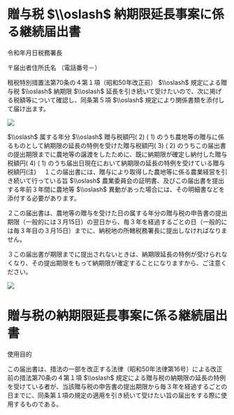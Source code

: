 # 贈与税 $\\oslash$ 納期限延長事案に係る継続届出書

令和年月日税務署長

〒届出者住所氏名 （電話番号－）

租税特別措置法第70条の４第１項（昭和50年改正前） $\\oslash$ 規定による贈与税 $\\oslash$ 納期限 $\\oslash$ 延長を引き続いて受けたいので、次に掲げる税額等について確認し、同条第５項 $\\oslash$ 規定により関係書類を添付して届け出ます。

![](https://www.nta.go.jp/tmp/f5358805-b61b-49da-b2a7-46dab2c4a709/images/d0011e354a79101e252c3a90c0d27c2403818d4a6af2d9217e26be9fc63878f7.jpg)

$\\oslash$ 属する年分 $\\oslash$ 贈与税額円( 2) ( 1) のうち農地等の贈与に係るものとして納期限の延長の特例を受けた贈与税額円( 3) ( 2) のうちこの届出書の提出期限までに農地等の譲渡をしたために、既に納期限が確定し納付した贈与税額円( 4) ( 1) のうち届出日現在において納期限の延長の特例を受けている贈与税額円(注)　 １この届出書には、贈与により取得した農地等に係る農業経営を引き続いて行っている旨 $\\oslash$ 農業委員会の証明書、及びこの届出書を提出する年前３年間に農地等 $\\oslash$ 異動があった場合には、その明細書などを添付する必要があります。

２この届出書は、農地等の贈与を受けた日の属する年分の贈与税の申告書の提出期限（一般的には３月15日）の翌日から、毎３年を経過するごとの日（一般的には毎３年目の３月15日）までに、納税地の所轄税務署長に提出しなければなりません。

３この届出書が期限までに提出されないときは、納期限延長の特例が受けられなくなり、その提出期限をもって納期限が確定することになりますから、ご注意ください。

![](https://www.nta.go.jp/tmp/f5358805-b61b-49da-b2a7-46dab2c4a709/images/6857cb9c4fd30d48b855b43e3f4467867c53b8dabcb8ef8bd93df168c35a3e1e.jpg)

# 贈与税の納期限延長事案に係る継続届出書

使用目的

この届出書は、措法の一部を改正する法律（昭和50年法律第16号）による改正前の措法第70条の４第１項 $\\oslash$ 規定による贈与税の納期限の延長の特例を受けている者が、当該贈与税の申告書の提出期限から毎３年を経過するごとの日までに、同条第１項の規定の適用を引き続いて受けたい旨の届出をする際に使用するものである。
